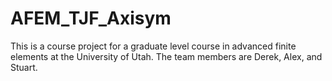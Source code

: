 # AFEM_TJF_Axisym
This is a course project for a graduate level course in advanced finite elements at the University of Utah. The team members are Derek, Alex, and Stuart.

